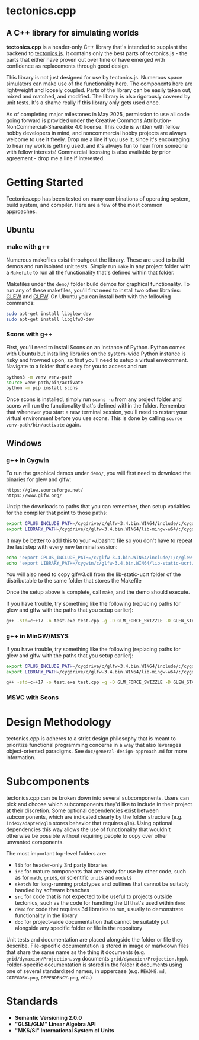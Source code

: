 # tectonics.cpp
## A C++ library for simulating worlds

**tectonics.cpp** is a header-only C++ library that's intended to supplant the backend to [tectonics.js](http://davidson16807.github.io/tectonics.js/). It contains only the best parts of tectonics.js - the parts that either have proven out over time or have emerged with confidence as replacements through good design. 

This library is not just designed for use by tectonics.js. Numerous space simulators can make use of the functionality here. The components here are lightweight and loosely coupled. Parts of the library can be easily taken out, mixed and matched, and modified. The library is also rigorously covered by unit tests. It's a shame really if this library only gets used once. 

As of completing major milestones in May 2025, permission to use all code going forward is provided under the Creative Commons Attribution-NonCommercial-Sharealike 4.0 license. This code is written with fellow hobby developers in mind, and noncommercial hobby projects are always welcome to use it freely. Drop me a line if you use it, since it's encouraging to hear my work is getting used, and it's always fun to hear from someone with fellow interests! Commercial licensing is also available by prior agreement - drop me a line if interested. 

# Getting Started
Tectonics.cpp has been tested on many combinations of operating system, build system, and compiler. Here are a few of the most common approaches.

## Ubuntu

### make with g++

Numerous makefiles exist throuhgout the library. These are used to build demos and run isolated unit tests. Simply run `make` in any project folder with a `Makefile` to run all the functionality that's defined within that folder. 

Makefiles under the `demo/` folder build demos for graphical functionality. To run any of these makefiles, you'll first need to install two other libraries: [GLEW](http://glew.sourceforge.net/) and [GLFW](https://www.glfw.org/). On Ubuntu you can install both with the following commands:

```bash
sudo apt-get install libglew-dev
sudo apt-get install libglfw3-dev
```

### Scons with g++

First, you'll need to install Scons on an instance of Python. Python comes with Ubuntu but installing libraries on the system-wide Python instance is risky and frowned upon, so first you'll need to setup a virtual environment. Navigate to a folder that's easy for you to access and run:

```bash
python3 -m venv venv-path
source venv-path/bin/activate
python -m pip install scons
```

Once scons is installed, simply run `scons -u` from any project folder and scons will run the functionality that's defined within the folder. Remember that whenever you start a new terminal session, you'll need to restart your virtual environment before you use scons. This is done by calling `source venv-path/bin/activate` again.

## Windows

### g++ in Cygwin

To run the graphical demos under `demo/`, you will first need to download the binaries for glew and glfw:

	https://glew.sourceforge.net/
	https://www.glfw.org/

Unzip the downloads to paths that you can remember, then setup variables for the compiler that point to those paths:

```bash
export CPLUS_INCLUDE_PATH=/cygdrive/c/glfw-3.4.bin.WIN64/include/:/cygdrive/c/glew-2.1.0/include/
export LIBRARY_PATH=/cygdrive/c/glfw-3.4.bin.WIN64/lib-mingw-w64/:/cygdrive/c/glew-2.1.0/bin/Release/x64/
```

It may be better to add this to your ~/.bashrc file so you don't have to repeat the last step with every new terminal session:

```bash
echo 'export CPLUS_INCLUDE_PATH=/c/glfw-3.4.bin.WIN64/include/:/c/glew-2.1.0/include/' >> ~/.bashrc
echo 'export LIBRARY_PATH=/cygwin/c/glfw-3.4.bin.WIN64/lib-static-ucrt/:/cygwin/c/glew-2.1.0/bin/Release/x64/' >> ~/.bashrc
```

You will also need to copy glfw3.dll from the lib-static-ucrt folder of the distributable to the same folder that stores the Makefile

Once the setup above is complete, call `make`, and the demo should execute. 

If you have trouble, try something like the following (replacing paths for glew and glfw with the paths that you setup earlier):

```bash
g++ -std=c++17 -o test.exe test.cpp -g -D GLM_FORCE_SWIZZLE -D GLEW_STATIC -I ../inc/ -I /cygdrive/c/glew-2.1.0/include/ -I /cygdrive/c/glfw-3.4.bin.WIN64/include/ -L /cygdrive/c/glew-2.1.0/bin/Release/x64/ -L /cygdrive/c/glfw-3.4.bin.WIN64/lib-static-ucrt/ -lglfw3 -lopengl32 -lgdi32 -lglew32
```

### g++ in MinGW/MSYS

If you have trouble, try something like the following (replacing paths for glew and glfw with the paths that you setup earlier):

```bash
export CPLUS_INCLUDE_PATH=/cygdrive/c/glfw-3.4.bin.WIN64/include/:/cygdrive/c/glew-2.1.0/include/
export LIBRARY_PATH=/cygdrive/c/glfw-3.4.bin.WIN64/lib-mingw-w64/:/cygdrive/c/glew-2.1.0/bin/Release/x64/
```

```bash
g++ -std=c++17 -o test.exe test.cpp -g -D GLM_FORCE_SWIZZLE -D GLEW_STATIC -I ../inc/ -I /c/glew-2.1.0/include/ -I /c/glfw-3.4.bin.WIN64/include/ -L /c/glew-2.1.0/bin/Release/x64/ -L /c/glfw-3.4.bin.WIN64/lib-mingw-w64/ -lglfw3 -lopengl32 -lgdi32 -lglew32
```

### MSVC with Scons

# Design Methodology
tectonics.cpp is adheres to a strict design philosophy that is meant to prioritize functional programming concerns in a way that also leverages object-oriented paradigms. See `doc/general-design-approach.md` for more information.

# Subcomponents
tectonics.cpp can be broken down into several subcomponents. Users can pick and choose which subcomponents they'd like to include in their project at their discretion. Some optional dependencies exist between subcomponents, which are indicated clearly by the folder structure (e.g. `index/adapted/glm` stores behavior that requires `glm`). Using optional dependencies this way allows the use of functionality that wouldn't otherwise be possible without requiring people to copy over other unwanted components. 

The most important top-level folders are:

* `lib` for header-only 3rd party libraries
* `inc` for mature components that are ready for use by other code, such as for `math`, `grid`s, or scientific `unit`s and `model`s
* `sketch` for long-running prototypes and outlines that cannot be suitably handled by software branches
* `src` for code that is not expected to be useful to projects outside tectonics, such as the code for handling the UI that's used within `demo`
* `demo` for code that requires 3d libraries to run, usually to demonstrate functionality in the library
* `doc` for project-wide documentation that cannot be suitably put alongside any specific folder or file in the repository

Unit tests and documentation are placed alongside the folder or file they describe. File-specific documentation is stored in image or markdown files that share the same name as the thing it documents (e.g. `grid/dymaxion/Projection.svg` documents `grid/dymaxion/Projection.hpp`). Folder-specific documentation is stored in the folder it documents using one of several standardized names, in uppercase (e.g. `README.md`, `CATEGORY.png`, `DEPENDENCY.png`, etc.)

# Standards
* **Semantic Versioning 2.0.0**
* **"GLSL/GLM" Linear Algebra API**
* **"MKS/SI" International System of Units**

